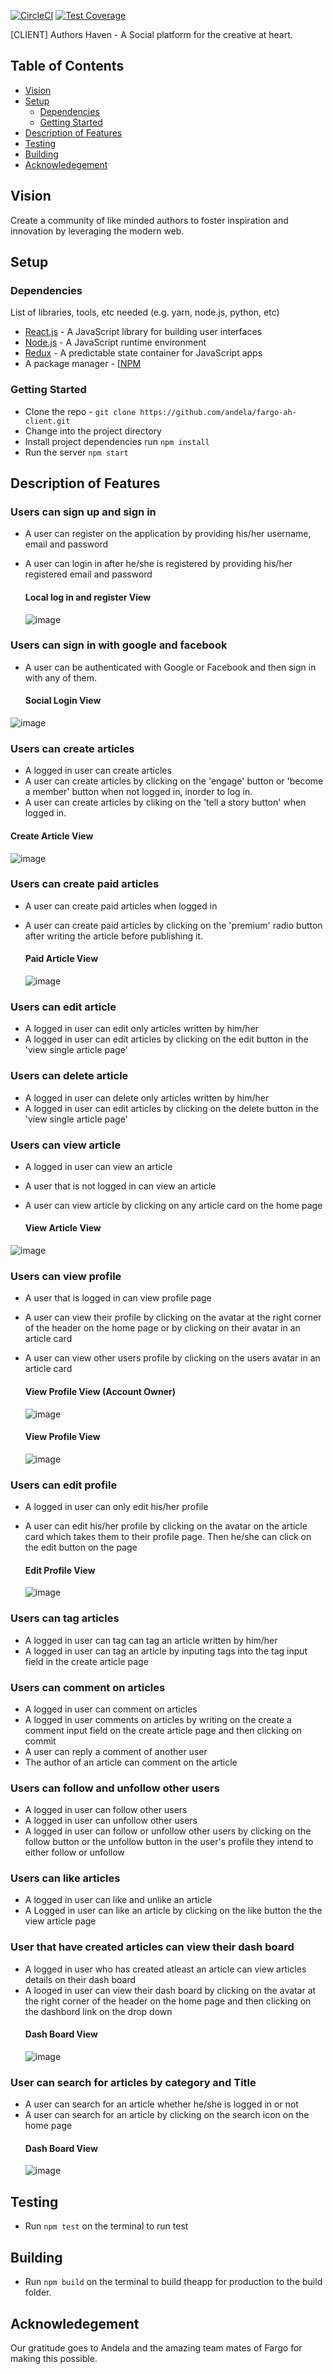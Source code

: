 [![CircleCI](https://circleci.com/gh/andela/fargo-ah-client.svg?style=svg)](https://circleci.com/gh/andela/fargo-ah-client)
[![Test Coverage](https://api.codeclimate.com/v1/badges/97749a1675afdf06da0e/test_coverage)](https://codeclimate.com/github/andela/fargo-ah-client/test_coverage)

[CLIENT] Authors Haven - A Social platform for the creative at heart.

## Table of Contents

- [Vision](#vision)
- [Setup](#setup)
  - [Dependencies](#dependencies)
  - [Getting Started](#getting-started)
- [Description of Features](#description-of-features)
- [Testing](#testing)
- [Building](#building)
- [Acknowledegement](#acknowledegement)


## Vision
Create a community of like minded authors to foster inspiration and innovation
by leveraging the modern web.

## Setup

### Dependencies

List of libraries, tools, etc needed (e.g. yarn, node.js, python, etc)

- [React.js](https://reactjs.org/) - A JavaScript library for building user interfaces
- [Node.js](https://nodejs.org/en/) - A JavaScript runtime environment
- [Redux](https://redux.js.org/) - A predictable state container for JavaScript apps
- A package manager - [[NPM](https://www.npmjs.com/)

### Getting Started

- Clone the repo - `git clone https://github.com/andela/fargo-ah-client.git`
- Change into the project directory
- Install project dependencies run `npm install`
- Run the server `npm start`

## Description of Features
### Users can sign up and sign in
- A user can register on the application by providing his/her username, email and password
- A user can login in after he/she is registered by providing his/her registered email and password

  #### Local log in and register View
  ![image](https://user-images.githubusercontent.com/31984004/46072908-7b62a280-c17b-11e8-8594-67b7375bb878.png)


### Users can sign in with google and facebook
- A user can be authenticated with Google or Facebook and then sign in with any of them.

  #### Social Login View
 ![image](https://user-images.githubusercontent.com/31984004/46072871-58d08980-c17b-11e8-8968-93d54f1e2eea.png)

### Users can create articles
- A logged in user can create articles
- A user can create articles by clicking on the 'engage' button or 'become a member' button when not logged in, inorder to log in.
- A user can create articles by cliking on the 'tell a story button' when logged in.
 
 #### Create Article View
  ![image](https://user-images.githubusercontent.com/31984004/46072953-99c89e00-c17b-11e8-8c02-9da7a0c4ad9d.png)

### Users can create  paid articles
- A user can create paid articles when logged in
- A user can create paid articles by clicking on the 'premium' radio button after writing the article before publishing it.
  
  #### Paid Article View
  ![image](https://user-images.githubusercontent.com/31984004/46072953-99c89e00-c17b-11e8-8c02-9da7a0c4ad9d.png)

### Users can edit article
- A logged in user can edit only articles written by him/her
- A logged in user can edit articles by clicking on the edit button in the 'view single article page'
  

### Users can delete article
- A logged in user can delete only articles written by him/her
- A logged in user can edit articles by clicking on the delete button in the 'view single article page' 

### Users can view article
- A logged in user can view an article
- A user that is not logged in can view an article
- A user can view article by clicking on any article card on the home page
  
  #### View Article View
 ![image](https://user-images.githubusercontent.com/31984004/46072982-afd65e80-c17b-11e8-89ad-7ed3974b5011.png)

### Users can view profile
- A user that is logged in can view profile page
- A user can view their profile by clicking on the avatar at the right corner of the header on the home page or by clicking on their avatar in an article card
- A user can view other users profile by clicking on the users avatar in an article card
   
   #### View Profile View (Account Owner)
   ![image](https://user-images.githubusercontent.com/31984004/46073079-e01dfd00-c17b-11e8-9149-0e2170b8f18e.png)

   #### View Profile View
   ![image](https://user-images.githubusercontent.com/31984004/46073112-f3c96380-c17b-11e8-9298-b07f1ca6d3fa.png)



### Users can edit profile
- A logged in user can only edit his/her profile
- A user can edit his/her profile by clicking on the avatar on the article card which takes them to their profile page. Then he/she can click on the edit button on the page

  #### Edit Profile View
   ![image](https://user-images.githubusercontent.com/31984004/46073149-06dc3380-c17c-11e8-8b00-bf80b485660c.png)

### Users can tag articles
- A logged in user can tag can tag an article written by him/her
- A logged in user can tag an article by inputing tags into the tag input field in the create article page
  

### Users can comment on articles
- A logged in user can comment on articles
- A logged in user comments on articles by writing on the create a comment input field on the create article page and then clicking on commit 
- A user can reply a comment of another user
- The author of an article can comment on the article

### Users can follow and unfollow other users
- A logged in user can follow other users
- A logged in user can unfollow other users
- A logged in user can follow or unfollow other users by clicking on the follow button or the unfollow button in the user's profile they intend to either follow or unfollow

### Users can like articles
- A logged in user can like and unlike an article 
- A Logged in user can like an article by clicking on the like button the the view article page

### User that have created articles can view their dash board
- A logged in user who has created atleast an article can view articles details on their dash board
- A looged in user can view their dash board by clicking on the avatar at the right corner of the header on the home page and then clicking on the dashbord link on the drop down
  #### Dash Board View
  ![image](https://user-images.githubusercontent.com/31984004/46073427-c5985380-c17c-11e8-8763-49554cf9ccdd.png)

  
### User can search for articles by category and Title
- A user can search for an article whether he/she is logged in or not
- A user can search for an article by clicking on the search icon on the home page
   #### Dash Board View
   ![image](https://user-images.githubusercontent.com/31984004/46073475-e496e580-c17c-11e8-8a04-6fefa9cd9e49.png)


## Testing

- Run `npm test` on the terminal to run test

## Building

- Run `npm build` on the terminal to build theapp for production to the build folder.

## Acknowledegement

Our gratitude goes to Andela and the amazing team mates of Fargo for making this possible.